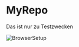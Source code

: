 # MyRepo
Das ist nur zu Testzwecken

![BrowserSetup](https://github.com/kbayraktar/MyRepo/images/browserSetup.png)



